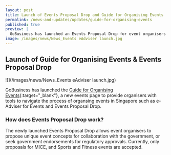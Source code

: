 ```yaml
---
layout: post
title: Launch of Events Proposal Drop and Guide for Organising Events
permalink: /news-and-updates/updates/guide-for-organising-events
published: true
preview: |
  GoBusiness has launched an Events Proposal Drop for event organisers seeking collaboration with the government. Other tools to help businesses navigate the process of organising events can also be found on the newly launched Guide for Organising Events.
image: /images/news/News_Events eAdviser launch.jpg
---
```


## Launch of Guide for Organising Events & Events Proposal Drop

![](/images/news/News_Events eAdviser launch.jpg)

GoBusiness has launched the [Guide for Organising Events](/gobiz-guides/guide-for-organising-events/?src=news){:target="_blank"}, a new events page to provide organisers with tools to navigate the process of organsing events in Singapore such as e-Adviser for Events and Events Proposal Drop.

### How does Events Proposal Drop work?

The newly launched Events Proposal Drop allows event organisers to propose unique event concepts for collaboration with the government, or seek government endorsements for regulatory approvals. Currently, only proposals for MICE, and Sports and Fitness events are accepted.